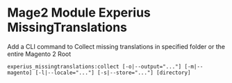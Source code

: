 # Mage2 Module Experius MissingTranslations

Add a CLI command to Collect missing translations in specified folder or the entire Magento 2 Root

``
experius_missingtranslations:collect [-o|--output="..."] [-m|--magento] [-l|--locale="..."] [-s|--store="..."] [directory]
``